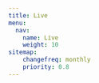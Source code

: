 ```yaml
---
title: Live
menu:
  nav:
    name: Live
    weight: 10
sitemap:
    changefreq: monthly
    priority: 0.8
---
```


